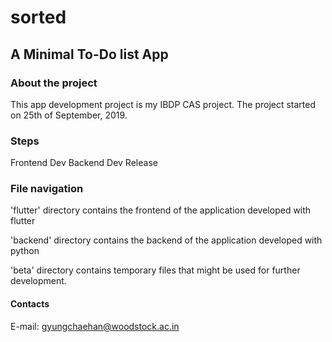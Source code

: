 # sorted
## A Minimal To-Do list App

### About the project
This app development project is my IBDP CAS project.
The project started on 25th of September, 2019.

### Steps 
Frontend Dev
Backend Dev
Release

### File navigation
'flutter' directory contains the frontend of the application developed with flutter

'backend' directory contains the backend of the application developed with python

'beta' directory contains temporary files that might be used for further development.

#### Contacts
E-mail: gyungchaehan@woodstock.ac.in
